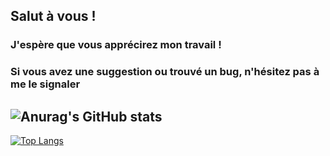## Salut à vous !
### J'espère que vous apprécirez mon travail !
### Si vous avez une suggestion ou trouvé un bug, n'hésitez pas à me le signaler
![Anurag's GitHub stats](https://github-readme-stats.vercel.app/api?username=Ilade-s&theme=cobalt) 
--------------
[![Top Langs](https://github-readme-stats.vercel.app/api/top-langs/?username=Ilade-s&layout=compact)](https://github.com/anuraghazra/github-readme-stats)

<!--
**Ilade-s/Ilade-s** is a ✨ _special_ ✨ repository because its `README.md` (this file) appears on your GitHub profile.

Here are some ideas to get you started:

- 🔭 I’m currently working on ...
- 🌱 I’m currently learning ...
- 👯 I’m looking to collaborate on ...
- 🤔 I’m looking for help with ...
- 💬 Ask me about ...
- 📫 How to reach me: ...
- 😄 Pronouns: ...
- ⚡ Fun fact: ...
-->
